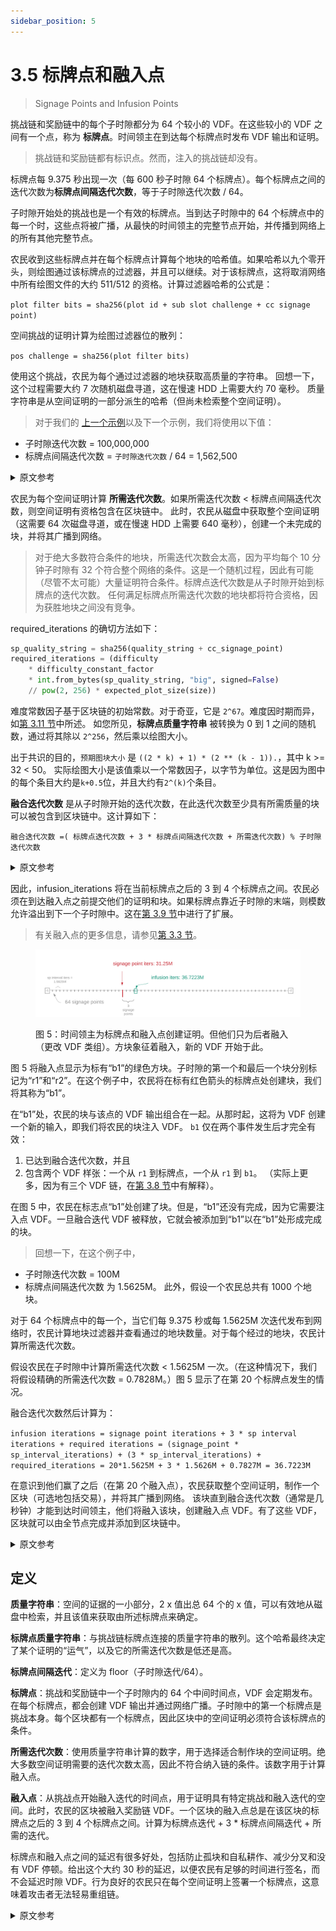 ```yaml
---
sidebar_position: 5
---
```


# 3.5 标牌点和融入点

> Signage Points and Infusion Points

挑战链和奖励链中的每个子时隙都分为 64 个较小的 VDF。在这些较小的 VDF 之间有一个点，称为 **标牌点**。时间领主在到达每个标牌点时发布 VDF 输出和证明。

> 挑战链和奖励链都有标识点。然而，注入的挑战链却没有。

标牌点每 9.375 秒出现一次（每 600 秒子时隙 64 个标牌点）。每个标牌点之间的迭代次数为**标牌点间隔迭代次数**，等于子时隙迭代次数 / 64。

子时隙开始处的挑战也是一个有效的标牌点。当到达子时隙中的 64 个标牌点中的每一个时，这些点将被广播，从最快的时间领主的完整节点开始，并传播到网络上的所有其他完整节点。

农民收到这些标牌点并在每个标牌点计算每个地块的哈希值。如果哈希以九个零开头，则绘图通过该标牌点的过滤器，并且可以继续。对于该标牌点，这将取消网络中所有绘图文件的大约 511/512 的资格。计算过滤器哈希的公式是：

`plot filter bits = sha256(plot id + sub slot challenge + cc signage point)`

空间挑战的证明计算为绘图过滤器位的散列：

`pos challenge = sha256(plot filter bits)`

使用这个挑战，农民为每个通过过滤器的地块获取高质量的字符串。 回想一下，这个过程需要大约 7 次随机磁盘寻道，这在慢速 HDD 上需要大约 70 毫秒。 质量字符串是从空间证明的一部分派生的哈希（但尚未检索整个空间证明）。

> 对于我们的 [上一个示例](/docs/03consensus/challenges 'Section 3.4: Challenges')以及下一个示例，我们将使用以下值：

- 子时隙迭代次数 = 100,000,000
- 标牌点间隔迭代次数 = `子时隙迭代次数` / 64 = 1,562,500

<details>
<summary>原文参考</summary>

Each sub-slot in both the challenge chain and the reward chain is divided into 64 smaller VDFs. Between each of these smaller VDFs is a point called a **signage point**. Timelords publish the VDF output and proof when they reach each signage point.

> The challenge and reward chains both have signage points. The infused challenge chain, however, does not.

The signage points occur every 9.375 seconds (64 signage points per 600-second sub-slot). The number of iterations between each signage point is **sp_interval_iterations**, which is equal to sub-slot_iterations / 64.

The challenge at the start of the sub-slot is also a valid signage point. As each of the 64 signage points in the sub-slot is reached, those points are broadcast, starting from the fastest timelord's full node, and propagating to every other full node on the network.

Farmers receive these signage points and compute a hash for each plot, at each signage point. If the hash starts with nine zeros, the plot passes the filter for that signage point, and can proceed. This disqualifies around 511/512 of all plot files in the network, for that signage point. The formula to compute the filter hash is:

`plot filter bits = sha256(plot id + sub slot challenge + cc signage point)`

The proof of space challenge is computed as the hash of the plot filter bits:

`PoSpace challenge = sha256(plot filter bits)`

Using this challenge, the farmers fetch quality strings for each plot that made it past the filter. Recall that this process requires around seven random disk seeks, which takes around 70 ms on a slow HDD. The quality string is a hash derived from part of the proof of space (but the whole proof of space has yet to be retrieved).

> For both of our [previous example](/docs/03consensus/challenges 'Section 3.4: Challenges'), as well as the next example, we'll use the following values:

- sub-slot_iterations = 100,000,000
- sp_interval_iterations = `sub-slot_iterations` / 64 = 1,562,500

</details>

农民为每个空间证明计算 **所需迭代次数**。如果所需迭代次数 < 标牌点间隔迭代次数，则空间证明有资格包含在区块链中。 此时，农民从磁盘中获取整个空间证明（这需要 64 次磁盘寻道，或在慢速 HDD 上需要 640 毫秒），创建一个未完成的块，并将其广播到网络。

> 对于绝大多数符合条件的地块，所需迭代次数会太高，因为平均每个 10 分钟子时隙有 32 个符合整个网络的条件。这是一个随机过程，因此有可能（尽管不太可能）大量证明符合条件。标牌点迭代次数是从子时隙开始到标牌点的迭代次数。 任何满足标牌点所需迭代次数的地块都将符合资格，因为获胜地块之间没有竞争。

required_iterations 的确切方法如下：

```python
sp_quality_string = sha256(quality_string + cc_signage_point)
required_iterations = (difficulty
    * difficulty_constant_factor
    * int.from_bytes(sp_quality_string, "big", signed=False)
    // pow(2, 256) * expected_plot_size(size))
```

难度常数因子基于区块链的初始常数。对于奇亚，它是 `2^67`。难度因时期而异，如[第 3.11 节](/docs/03consensus/epochs 'Section 3.11: Epochs and Difficulty Adjustment')中所述。 如您所见，**标牌点质量字符串** 被转换为 0 到 1 之间的随机数，通过将其除以 `2^256`，然后乘以绘图大小。

出于共识的目的，`预期图块大小` 是 `((2 * k) + 1) * (2 ** (k - 1)).`，其中 k >= 32 < 50。 实际绘图大小是该值乘以一个常数因子，以字节为单位。这是因为图中的每个条目大约是`k+0.5`位，并且大约有`2^(k)`个条目。

**融合迭代次数** 是从子时隙开始的迭代次数，在此迭代次数至少具有所需质量的块可以被包含到区块链中。这计算如下：

`融合迭代次数 =( 标牌点迭代次数 + 3 * 标牌点间隔迭代次数 + 所需迭代次数) % 子时隙迭代次数`

<details>
<summary>原文参考</summary>

The farmer computes the **required_iterations** for each proof of space. If the required_iterations < sp_interval_iterations, the proof of space is eligible for inclusion into the blockchain. At this point, the farmer fetches the entire proof of space from disk (which requires 64 disk seeks, or 640 ms on a slow HDD), creates an unfinished block, and broadcasts it to the network.

> For the vast majority of eligible plots, required_iterations will be far too high, since on average 32 will qualify for the whole network for each 10-minute sub-slot. This is a random process so it's possible (though unlikely) for a large number of proofs to qualify. The signage_point_iterations is the number of iterations from the start of the sub-slot to the signage point. Any plot that does meet the required_iterations for a signage point will qualify as there is no rivalry between winning plots.

The exact method for required_iterations is the following:

```python
sp_quality_string = sha256(quality_string + cc_signage_point)
required_iterations = (difficulty
    * difficulty_constant_factor
    * int.from_bytes(sp_quality_string, "big", signed=False)
    // pow(2, 256) * expected_plot_size(size))
```

The difficulty constant factor is based on the initial constants of the blockchain. For Chia, it is `2^67`. The difficulty varies per epoch, as explained in [Section 3.11](/docs/03consensus/epochs 'Section 3.11: Epochs and Difficulty Adjustment'). As you can see, the **sp_quality_string** is converted into a random number between 0 and 1, by dividing it by `2^256`, and then multiplied by the plot size.

For consensus purposes, the `expected_plot_size` is `((2 * k) + 1) * (2 ** (k - 1)).`, where k>=32<50. The actual plot size is that value times a constant factor, in bytes. This is because each entry in the plot is around `k+0.5` bits, and there are around `2^(k)` entries.

The **infusion_iterations** is the number of iterations from the start of the sub-slot at which the block with at least the required quality can be included into the blockchain. This is calculated as:

`infusion_iterations = ( signage_point_iterations + 3 * sp_interval_iterations + required_iterations) % sub-slot_iterations`

</details>

因此，infusion_iterations 将在当前标牌点之后的 3 到 4 个标牌点之间。农民必须在到达融入点之前提交他们的证明和块。如果标牌点靠近子时隙的末端，则模数允许溢出到下一个子时隙中。这在[第 3.9 节](/docs/03consensus/overflow_blocks 'Section 3.9: Overflow Blocks and Weight')中进行了扩展。

> 有关融入点的更多信息，请参见[第 3.3 节](/docs/03consensus/vdfs#infusion 'Section 3.3: VDFs')。

<figure>

![](/img/signage_points.png)

<figcaption>
图 5：时间领主为标牌点和融入点创建证明。但他们只为后者融入（更改 VDF 类组）。方块象征着融入，新的 VDF 开始于此。
</figcaption>
</figure>

图 5 将融入点显示为标有“b1”的绿色方块。子时隙的第一个和最后一个块分别标记为“r1”和“r2”。在这个例子中，农民将在标有红色箭头的标牌点处创建块，我们将其称为“b1”。

在“b1”处，农民的块与该点的 VDF 输出组合在一起。从那时起，这将为 VDF 创建一个新的输入，即我们将农民的块注入 VDF。 `b1` 仅在两个事件发生后才完全有效：

1. 已达到融合迭代次数，并且
2. 包含两个 VDF 样张：一个从 `r1` 到标牌点，一个从 `r1` 到 `b1`。 （实际上更多，因为有三个 VDF 链，在[第 3.8 节](/docs/03consensus/three_vdf_chains 'Section 3.8: Three VDF Chains')中有解释）。

在图 5 中，农民在标志点“b1”处创建了块。但是，“b1”还没有完成，因为它需要注入点 VDF。一旦融合迭代 VDF 被释放，它就会被添加到“b1”以在“b1”处形成完成的块。

> 回想一下，在这个例子中，

- 子时隙迭代次数 = 100M
- 标牌点间隔迭代次数 为 1.5625M。
  此外，假设一个农民总共有 1000 个地块。

对于 64 个标牌点中的每一个，当它们每 9.375 秒或每 1.5625M 次迭代发布到网络时，农民计算地块过滤器并查看通过的地块数量。对于每个经过的地块，农民计算所需迭代次数。

假设农民在子时隙中计算所需迭代次数 < 1.5625M 一次。（在这种情况下，我们将假设精确的所需迭代次数 = 0.7828M。）图 5 显示了在第 20 个标牌点发生的情况。

融合迭代次数然后计算为：

`infusion iterations = signage point iterations + 3 * sp interval iterations + required iterations = (signage_point * sp_interval_iterations) + (3 * sp_interval_iterations) + required_iterations = 20*1.5625M + 3 * 1.5626M + 0.7827M = 36.7223M`

在意识到他们赢了之后（在第 20 个融入点），农民获取整个空间证明，制作一个区块（可选地包括交易），并将其广播到网络。 该块直到融合迭代次数（通常是几秒钟）才能到达时间领主，他们将融入该块，创建融入点 VDF。有了这些 VDF，区块就可以由全节点完成并添加到区块链中。

<details>
<summary>原文参考</summary>

Therefore, infusion_iterations will be between 3 and 4 signage points after the current signage point. Farmers must submit their proofs and blocks before the infusion point is reached. The modulus is there to allow overflows into the next sub-slot, if the signage point is near the end of the sub-slot. This is expanded on in [Section 3.9](/docs/03consensus/overflow_blocks 'Section 3.9: Overflow Blocks and Weight').

> More information on infusion points is available in [Section 3.3](/docs/03consensus/vdfs#infusion 'Section 3.3: VDFs').

<figure>

![](/img/signage_points.png)

<figcaption>
Figure 5: timelords create proofs for both the signage point and the infusion point. But they only infuse (change the VDF classgroup)  for the latter. Squares symbolize infusions, where a new VDF is started.
</figcaption>
</figure>

Figure 5 shows the infusion point as a green square marked `b1`. The first and last blocks of the sub-slot are marked `r1` and `r2`, respectively. For this example, the farmer will create the block at the time of the signage point marked with a red arrow, which we'll call `b1'`.

At `b1`, the farmer's block gets combined with the VDF output for that point. This creates a new input for the VDF from that point on, i.e. we infuse the farmer’s block into the VDF. `b1` is only fully valid after two events have occurred:

1. infusion_iterations has been reached, and
2. Two VDF proofs have been included: one from `r1` to the signage point and one from `r1` to `b1`. (Actually it’s more since there are three VDF chains, explained in [Section 3.8](/docs/03consensus/three_vdf_chains 'Section 3.8: Three VDF Chains')).

In Figure 5, the farmer creates the block at the time of the signage point, `b1’`. However, `b1’` is not finished yet, since it needs the infusion point VDF. Once the infusion_iterations VDF has been released, it is added to `b1’` to form the finished block at `b1`.

> Recall that in this example,

- sub-slot_iterations = 100M
- sp_interval_iterations is 1.5625M.
  Furthermore, let’s say a farmer has a total of 1000 plots.

For each of the 64 signage points, as they are released to the network every 9.375 seconds, or every 1.5625M iterations, the farmer computes the plot filter and sees how many plots pass. For each passing plot, the farmer calculates required_iterations.

Let's say the farmer calculates required_iterations < 1.5625M once in the sub-slot. (We'll assume the exact required_iterations = 0.7828M in this instance.) Figure 5 shows this happening at the 20th signage point.

infusion_iterations is then computed as:

infusion_iterations = signage_point_iterations + (3 \* sp_interval_iterations) + required_iterations

= (signage_point _ sp_interval_iterations) + (3 _ sp_interval_iterations) + required_iterations

= (20*1.5625M) + (3 * 1.5626M) + 0.7827M

= 36.7223M

After realizing they have won (at the 20th infusion point), the farmer fetches the whole proof of space, makes a block (optionally including transactions), and broadcasts this to the network. The block has until infusion_iterations (typically a few seconds) to reach timelords, who will infuse the block, creating the infusion point VDFs. With these VDFs, the block can be finished and added to the blockchain by full nodes.

</details>

## 定义

**质量字符串**：空间的证据的一小部分，2 x 值出总 64 个的 x 值，可以有效地从磁盘中检索，并且该值来获取由所述标牌点来确定。

**标牌点质量字符串**：与挑战链标牌点连接的质量字符串的散列。这个哈希最终决定了某个证明的“运气”，以及它的所需迭代次数是低还是高。

**标牌点间隔迭代**：定义为 floor（子时隙迭代/64）。

**标牌点**：挑战和奖励链中一个子时隙内的 64 个中间时间点，VDF 会定期发布。在每个标牌点，都会创建 VDF 输出并通过网络广播。子时隙中的第一个标牌点是挑战本身。每个区块都有一个标牌点，因此区块中的空间证明必须符合该标牌点的条件。

**所需迭代次数**：使用质量字符串计算的数字，用于选择适合制作块的空间证明。绝大多数空间证明需要的迭代次数太高，因此不符合纳入链的条件。该数字用于计算融入点。

**融入点**：从挑战点开始融入迭代的时间点，用于证明具有特定挑战和融入迭代的空间。此时，农民的区块被融入奖励链 VDF。一个区块的融入点总是在该区块的标牌点之后的 3 到 4 个标牌点之间。计算为标牌点迭代 + 3 \* 标牌点间隔迭代 + 所需的迭代。

标牌点和融入点之间的延迟有很多好处，包括防止孤块和自私耕作、减少分叉和没有 VDF 停顿。给出这个大约 30 秒的延迟，以便农民有足够的时间进行签名，而不会延迟时隙 VDF。行为良好的农民只在每个空间证明上签署一个标牌点，这意味着攻击者无法轻易重组链。

<details>
<summary>原文参考</summary>

- ## Defitions

**Quality string**: A small part of the proof of space, 2 _x values_ out of the total 64 _x values_, which can be retrieved efficiently from disk, and which values_to_fetch is determined by the signage point.

**sp_quality_string**: A hash of the quality string concatenated with the challenge chain's signage point. This hash is what ultimately decides the "luck" of a certain proof, using the size of required_iterations.

**sp_interval_iterations**: Defined as floor(sub-slot_iterations / 64).

**Signage points**: 64 intermediary points in time within a sub-slot in both the challenge and reward chains, for which VDFs are periodically released. At each signage point, a VDF output is created and broadcast through the network. The first signage point in the sub-slot is the challenge itself. Each block has a signage point such that the proof of space in the block must be eligible for that signage point.

**required_iterations**: A number computed using the quality string, used to choose proofs of space which are eligible to make blocks. The vast majority of proofs of space will have required_iterations which are too high, and thus not eligible for inclusion into the chain. This number is used to compute the infusion point.

**Infusion point**: the point in time at infusion_iterations from the challenge point, for a proof of space with a certain challenge and infusion_iterations. At this point, the farmer’s block gets infused into the reward chain VDF. The infusion point of a block is always between 3 and 4 signage points after the signage point of that block. Computed as signage_point_iterations + 3 \* sp_interval_iterations + required_iterations.

The delay between the signage point and infusion point has many benefits, including defense against orphaning and selfish farming, decreased forks, and no VDF pauses. This delay of around 28 seconds is given so that farmers have enough time to sign without delaying the slot VDF. Well-behaving farmers sign only one signage point with each proof of space, meaning that attackers cannot easily reorg the chain.

</details>
